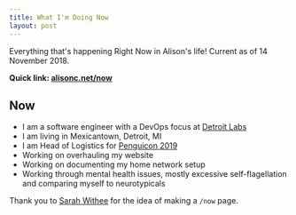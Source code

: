 ```yaml
---
title: What I'm Doing Now
layout: post
---
```


Everything that's happening Right Now in Alison's life! Current as of 14 November 2018.

**Quick link: [alisonc.net/now](https://alisonc.net/now)**

Now
---

- I am a software engineer with a DevOps focus at [Detroit Labs](https://detroitlabs.com/)
- I am living in Mexicantown, Detroit, MI
- I am Head of Logistics for [Penguicon 2019](https://2019.penguicon.org/)
- Working on overhauling my website
- Working on documenting my home network setup
- Working through mental health issues, mostly excessive self-flagellation and comparing myself to neurotypicals

Thank you to [Sarah Withee](https://sarahwithee.com/now) for the idea of making a `/now` page.
